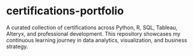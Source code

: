 # certifications-portfolio
A curated collection of certifications across Python, R, SQL, Tableau, Alteryx, and professional development. This repository showcases my continuous learning journey in data analytics, visualization, and business strategy.

